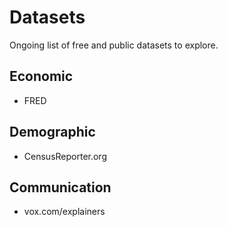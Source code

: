 # Datasets
Ongoing list of free and public datasets to explore.

## Economic
- FRED

## Demographic
- CensusReporter.org

## Communication
- vox.com/explainers
